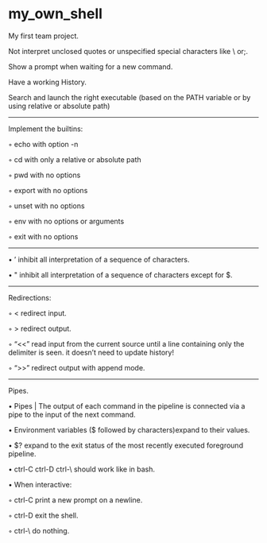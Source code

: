 # my_own_shell

My first team project. 

Not interpret unclosed quotes or unspecified special characters like \ or;.

Show a prompt when waiting for a new command.

Have a working History.

Search and launch the right executable (based on the PATH variable or by using
relative or absolute path)
_______________________
Implement the builtins:

◦ echo with option -n

◦ cd with only a relative or absolute path

◦ pwd with no options

◦ export with no options

◦ unset with no options

◦ env with no options or arguments

◦ exit with no options
_______________________


• ’ inhibit all interpretation of a sequence of characters.

• " inhibit all interpretation of a sequence of characters except for $.
_______________________

Redirections:

◦ < redirect input.

◦ >  redirect output.

◦ “<<” read input from the current source until a line containing only the delimiter is seen. it doesn’t need to update history!

◦ “>>” redirect output with append mode.
_______________________

Pipes.

• Pipes | The output of each command in the pipeline is connected via a pipe to the
input of the next command.

• Environment variables ($ followed by characters)expand to their values.

• $? expand to the exit status of the most recently executed foreground
pipeline.

• ctrl-C ctrl-D ctrl-\ should work like in bash.

• When interactive:

◦ ctrl-C print a new prompt on a newline.

◦ ctrl-D exit the shell.

◦ ctrl-\ do nothing.
